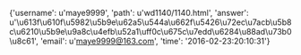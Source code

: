 {'username': u'maye9999', 'path': u'wd1140/1140.html', 'answer': u'\u613f\u610f\u5982\u5b9e\u62a5\u544a\u662f\u5426\u72ec\u7acb\u5b8c\u6210\u5b9e\u9a8c\u4efb\u52a1\uff0c\u675c\u7edd\u6284\u88ad\u73b0\u8c61', 'email': u'maye9999@163.com', 'time': '2016-02-23:20:10:31'}